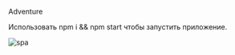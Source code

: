 Adventure

Использовать npm i && npm start чтобы запустить приложение.

![spa](https://user-images.githubusercontent.com/72496042/165816655-82e87af1-efee-4c0f-9853-09bf1012da89.png)

